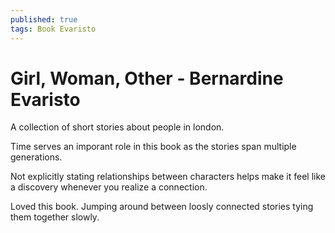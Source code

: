 ```yaml
---
published: true
tags: Book Evaristo
---
```


# Girl, Woman, Other - Bernardine Evaristo

A collection of short stories about people in london. 

Time serves an imporant role in this book as the stories span multiple generations.

Not explicitly stating relationships between characters helps make it feel like a discovery whenever you realize a connection.

Loved this book. Jumping around between loosly connected stories tying them together slowly.
